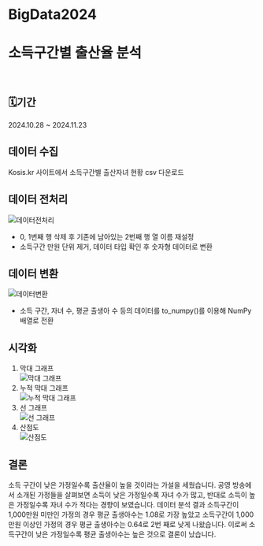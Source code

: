 # BigData2024
# 소득구간별 출산율 분석
<br>

## 🗓️기간
2024.10.28 ~ 2024.11.23
<br>

## 데이터 수집
Kosis.kr 사이트에서 소득구간별 출산자녀 현황 csv 다운로드

## 데이터 전처리
![데이터전처리](https://github.com/user-attachments/assets/2bd0b151-c924-4ecf-8c26-10ae2bfd8764)<br>
- 0, 1번째 행 삭제 후 기존에 남아있는 2번째 행 열 이름 재설정<br>
- 소득구간 만원 단위 제거, 데이터 타입 확인 후 숫자형 데이터로 변환<br>

## 데이터 변환
![데이터변환](https://github.com/user-attachments/assets/2c97bf6e-2bac-4ce2-921a-c30b4929f23e)<br>
- 소득 구간, 자녀 수, 평균 출생아 수 등의 데이터를 to_numpy()를 이용해 NumPy 배열로 전환

## 시각화
1. 막대 그래프 <br>
![막대 그래프](https://github.com/user-attachments/assets/851f2d9a-18f7-409b-9390-9494fc41981e)<br>
2. 누적 막대 그래프 <br>
![누적 막대 그래프](https://github.com/user-attachments/assets/29bf601d-cce7-4d38-9985-8771d23ea8d2)<br>
3. 선 그래프 <br>
![선 그래프](https://github.com/user-attachments/assets/986d7499-34d6-47c3-bf46-9f949501e29d)<br>
4. 산점도 <br>
![산점도](https://github.com/user-attachments/assets/bc60033f-b325-4c0d-a7a6-8789a52db66f)

## 결론
소득 구간이 낮은 가정일수록 출산율이 높을 것이라는 가설을 세웠습니다. 공영 방송에서 소개된 가정들을 살펴보면 소득이 낮은 가정일수록 자녀 수가 많고, 반대로 소득이 높은 가정일수록 자녀 수가 적다는 경향이 보였습니다. 데이터 분석 결과 소득구간이 1,000만원 미만인 가정의 경우 평균 출생아수는 1.08로 가장 높았고 소득구간이 1,000만원 이상인 가정의 경우 평균 출생아수는 0.64로 2번 째로 낮게 나왔습니다. 이로써 소득구간이 낮은 가정일수록 평균 출생아수는 높은 것으로 결론이 났습니다.


